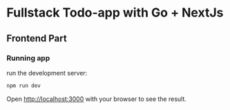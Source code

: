 # Fullstack Todo-app with Go + NextJs

## Frontend Part

### Running app

run the development server:

```bash
npm run dev
```

Open [http://localhost:3000](http://localhost:3000) with your browser to see the result.
